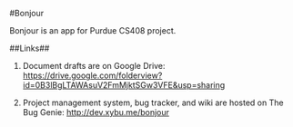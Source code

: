 #Bonjour

Bonjour is an app for Purdue CS408 project.


##Links##

1. Document drafts are on Google Drive:
   https://drive.google.com/folderview?id=0B3lBgLTAWAsuV2FmMjktSGw3VFE&usp=sharing

2. Project management system, bug tracker, and wiki are hosted on The Bug Genie:
   http://dev.xybu.me/bonjour
